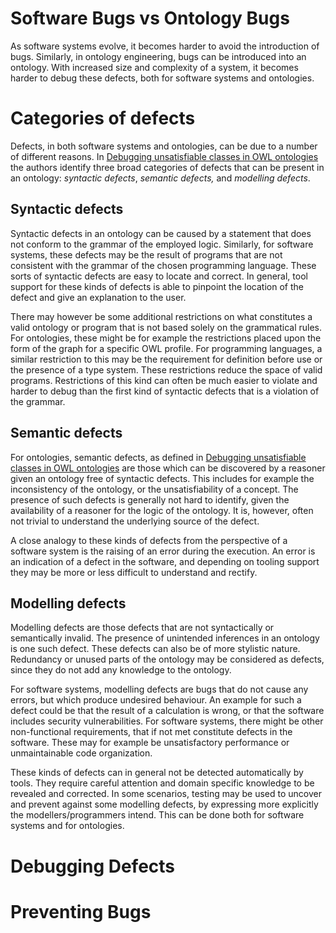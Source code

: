 # Software Bugs vs Ontology Bugs

As software systems evolve, it becomes harder to avoid the introduction of bugs. Similarly, in ontology engineering, bugs can be introduced into an ontology. With increased size and complexity of a system, it becomes harder to debug these defects, both for software systems and ontologies.

# Categories of defects

Defects, in both software systems and ontologies, can be due to a number of different reasons. In [Debugging unsatisfiable classes in OWL ontologies](https://citeseerx.ist.psu.edu/document?repid=rep1&type=pdf&doi=9eb667f08333d7eb8efe601661e081b6b1082960) the authors identify three broad categories of defects that can be present in an ontology: *syntactic defects*, *semantic defects,* and *modelling defects*.

## Syntactic defects

Syntactic defects in an ontology can be caused by a statement that does not conform to the grammar of the employed logic. Similarly, for software systems, these defects may be the result of programs that are not consistent with the grammar of the chosen programming language. These sorts of syntactic defects are easy to locate and correct. In general, tool support for these kinds of defects is able to pinpoint the location of the defect and give an explanation to the user.

There may however be some additional restrictions on what constitutes a valid ontology or program that is not based solely on the grammatical rules. For ontologies, these might be for example the restrictions placed upon the form of the graph for a specific OWL profile. For programming languages, a similar restriction to this may be the requirement for definition before use or the presence of a type system. These restrictions reduce the space of valid programs. Restrictions of this kind can often be much easier to violate and harder to debug than the first kind of syntactic defects that is a violation of the grammar.

## Semantic defects

For ontologies, semantic defects, as defined in [Debugging unsatisfiable classes in OWL ontologies](https://citeseerx.ist.psu.edu/document?repid=rep1&type=pdf&doi=9eb667f08333d7eb8efe601661e081b6b1082960)  are those which can be discovered by a reasoner given an ontology free of syntactic defects. This includes for example the inconsistency of the ontology, or the unsatisfiability of a concept. The presence of such defects is generally not hard to identify, given the availability of a reasoner for the logic of the ontology. It is, however, often not trivial to understand the underlying source of the defect.

A close analogy to these kinds of defects from the perspective of a software system is the raising of an error during the execution. An error is an indication of a defect in the software, and depending on tooling support they may be more or less difficult to understand and rectify.

## Modelling defects

Modelling defects are those defects that are not syntactically or semantically invalid. The presence of unintended inferences in an ontology is one such defect. These defects can also be of more stylistic nature. Redundancy or unused parts of the ontology may be considered as defects, since they do not add any knowledge to the ontology.

For software systems, modelling defects are bugs that do not cause any errors, but which produce undesired behaviour. An example for such a defect could be that the result of a calculation is wrong, or that the software includes security vulnerabilities. For software systems, there might be other non-functional requirements, that if not met constitute defects in the software. These may for example be unsatisfactory performance or unmaintainable code organization.

These kinds of defects can in general not be detected automatically by tools. They require careful attention and domain specific knowledge to be revealed and corrected. In some scenarios, testing may be used to uncover and prevent against some modelling defects, by expressing more explicitly the modellers/programmers intend. This can be done both for software systems and for ontologies.

# Debugging Defects

# Preventing Bugs
